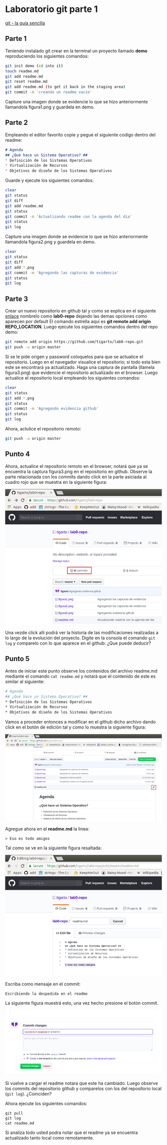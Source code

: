 # Laboratorio git parte 1

[git - la guía sencilla](http://rogerdudler.github.io/git-guide/index.es.html)

## Parte 1 ## 

Teniendo instalado git crear en la terminal un proyecto llamado **demo** reproduciendo los siguientes comandos:

```bash
git init demo (cd into it)
touch readme.md
git add readme.md
git reset readme.md
git add readme.md (to get it back in the staging area)
git commit -m 'creando un readme vacio'
```
Capture una imagen donde se evidencie lo que se hizo anteriormente llamandola figura1.png y guardela en demo.

## Parte 2 ##

Empleando el editor favorito copie y pegue el siguiente codigo dentro del readme:

```markdown
# Agenda
## ¿Qué hace un Sistema Operativo? ##
* Definición de los Sistemas Operativos
* Virtualización de Recursos
* Objetivos de diseño de los Sistemas Operativos
```

Guarde y ejecute los siguientes comandos:

```bash
clear
git status 
git diff
git add readme.md 
git status 
git commit -m 'Actualizando readme con la agenda del dia'
git status 
git log
```

Capture una imagen donde se evidencie lo que se hizo anteriormente llamandola figura2.png y guardela en demo.

```bash
clear
git status
git diff
git add *.png
git commit -m 'Agregando las capturas de evidencia'
git status
git log
```

## Parte 3 ##

Crear un nuevo repositorio en github tal y como se explica en el siguiente [enlace](https://help.github.com/en/articles/adding-an-existing-project-to-github-using-the-command-line) nombrelo como **lab0-repo**
dejando las demas opciones como aparecen por default El comando estrella aqui es **git remote add origin REPO_LOCATION**. Luego ejecute los siguientes comandos dentro del repo demo:


```bash
git remote add origin https://github.com/tigarto/lab0-repo.git 
git push -u origin master
```

Si se le pide origen y password coloquelos para que se actualice el repositorio. Luego en el navegador visualice el repositorio; si todo esta bien este se encontrará ya actualizado. Haga una captura de pantalla (llamela figura3.png) que evidencie el repositorio actualizado en el browser. Luego actualice el repositorio local empleando los siguientes comandos:

```bash
clear
git status
git add *.png
git status
git commit -m 'Agregando evidencia github'
git status
git log
```
Ahora, actulice el repositorio remoto:

```bash
git push -u origin master
```

## Punto 4 ##

Ahora, actualice el repositorio remoto en el browser, notará que ya se encuentra la captura figura3.png en el repositorio en github. Observe la parte relacionada con los commits dando click en la parte asiciada al cuadro rojo que se muestra en la siguiente figura:

![fig_commits](comits-history.png)

Una vezde click alli podrá ver la historia de las modificaciones realizadas a lo largo de la evolución del proyecto. Digite en la consola el comando ```git log``` y comparelo con lo que aparece en el github: ¿Que puede deducir?


## Punto 5 ##

Antes de iniciar este punto observe los contenidos del archivo readme.md mediante el comando ```cat readme.md``` y notará que el contenido de este es similar al siguiente:

```bash
# Agenda
## ¿Qué hace un Sistema Operativo? ##
* Definición de los Sistemas Operativos
* Virtualización de Recursos
* Objetivos de diseño de los Sistemas Operativos
```

Vamos a proceder entonces a modificar en el github dicho archivo dando click en el botón de edición tal y como lo muestra la siguiente figura:


![edicion](edicion.png)

Agregue ahora en el **readme.md** la linea:

```
> Eso es todo amigos
```
Tal como se ve en la siguiente figura resaltada:

![add_linea](add_linea.png)

Escriba como mensaje en el commit: 

```
Escribiendo la despedida en el readme
```

La siguiente figura muestrá esto, una vez hecho presione el botón commit. 

![commit](commit.png)

Si vuelve a cargar el readme notara que este ha cambiado. Luego observe los commits del repositorio github y comparelos con los del repositorio local (```git log```). ¿Coinciden?

Ahora ejecute los siguientes comandos:

```
git pull
git log
cat readme.md
```

Si analiza todo usted podra notar que el readme ya se encuentra actualizado tanto local como remotamente.






